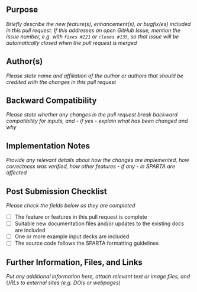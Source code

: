 ## Purpose

_Briefly describe the new feature(s), enhancement(s), or bugfix(es) included in this pull request. If this addresses an open GitHub Issue, mention the issue number, e.g. with `fixes #221` or `closes #135`, so that issue will be automatically closed when the pull request is merged_

## Author(s)

_Please state name and affiliation of the author or authors that should be credited with the changes in this pull request_

## Backward Compatibility

_Please state whether any changes in the pull request break backward compatibility for inputs, and - if yes - explain what has been changed and why_

## Implementation Notes

_Provide any relevant details about how the changes are implemented, how correctness was verified, how other features - if any - in SPARTA are affected_

## Post Submission Checklist

_Please check the fields below as they are completed_
- [ ] The feature or features in this pull request is complete
- [ ] Suitable new documentation files and/or updates to the existing docs are included
- [ ] One or more example input decks are included
- [ ] The source code follows the SPARTA formatting guidelines

## Further Information, Files, and Links

_Put any additional information here, attach relevant text or image files, and URLs to external sites (e.g. DOIs or webpages)_


